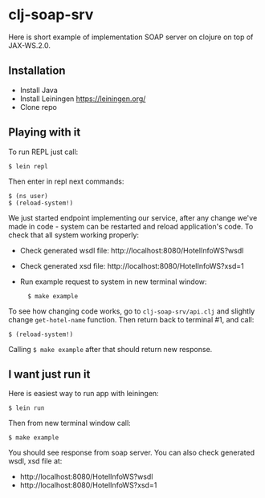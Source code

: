# clj-soap-srv

Here is short example of implementation SOAP server on clojure on top of JAX-WS.2.0.

## Installation

- Install Java
- Install Leiningen https://leiningen.org/
- Clone repo

## Playing with it

To run REPL just call:

	$ lein repl

Then enter in repl next commands:

	$ (ns user)
	$ (reload-system!)

We just started endpoint implementing our service, after any change we've made in code - system can be restarted and reload application's code.
To check that all system working properly:

- Check generated wsdl file: http://localhost:8080/HotelInfoWS?wsdl
- Check generated xsd file: http://localhost:8080/HotelInfoWS?xsd=1
- Run example request to system in new terminal window:

		$ make example

To see how changing code works, go to `clj-soap-srv/api.clj` and slightly change `get-hotel-name` function. Then return back to terminal #1, and call:

	$ (reload-system!)

Calling `$ make example` after that should return new response.

## I want just run it

Here is easiest way to run app with leiningen:

	$ lein run

Then from new terminal window call:

	$ make example

You should see response from soap server. You can also check generated wsdl, xsd file at:

- http://localhost:8080/HotelInfoWS?wsdl
- http://localhost:8080/HotelInfoWS?xsd=1
